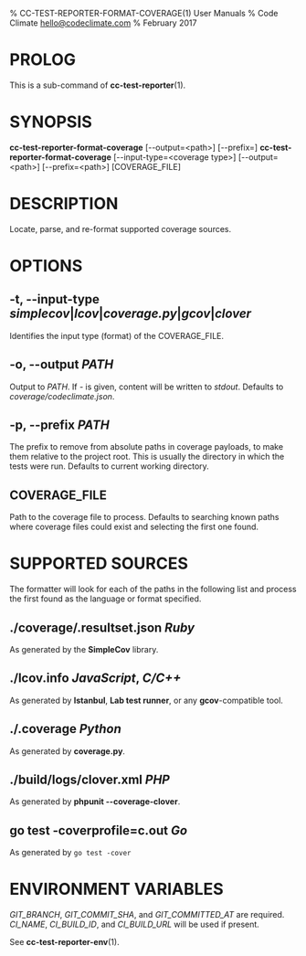 % CC-TEST-REPORTER-FORMAT-COVERAGE(1) User Manuals
% Code Climate <hello@codeclimate.com>
% February 2017

# PROLOG

This is a sub-command of **cc-test-reporter**(1).

# SYNOPSIS

**cc-test-reporter-format-coverage** [--output=\<path>] [--prefix=<path>]
**cc-test-reporter-format-coverage** [--input-type=\<coverage type>] [--output=\<path>] [--prefix=\<path>] [COVERAGE_FILE]

# DESCRIPTION

Locate, parse, and re-format supported coverage sources.

# OPTIONS

## -t, --input-type *simplecov*|*lcov*|*coverage.py*|*gcov*|*clover*

Identifies the input type (format) of the COVERAGE_FILE.

## -o, --output *PATH*

Output to *PATH*. If *-* is given, content will be written to *stdout*. Defaults
to *coverage/codeclimate.json*.

## -p, --prefix *PATH*

The prefix to remove from absolute paths in coverage payloads, to make
them relative to the project root. This is usually the directory in which the
tests were run. Defaults to current working directory.

## COVERAGE_FILE

Path to the coverage file to process. Defaults to searching known paths where
coverage files could exist and selecting the first one found.

# SUPPORTED SOURCES

The formatter will look for each of the paths in the following list and process
the first found as the language or format specified.

## ./coverage/.resultset.json *Ruby*

As generated by the **SimpleCov** library.

## ./lcov.info *JavaScript*, *C/C++*

As generated by **Istanbul**, **Lab test runner**, or any **gcov**-compatible
tool.

## ./.coverage *Python*

As generated by **coverage.py**.

## ./build/logs/clover.xml *PHP*

As generated by **phpunit --coverage-clover**.

## go test -coverprofile=c.out *Go*

As generated by `go test -cover`

# ENVIRONMENT VARIABLES

*GIT_BRANCH*, *GIT_COMMIT_SHA*, and *GIT_COMMITTED_AT* are required. *CI_NAME*,
*CI_BUILD_ID*, and *CI_BUILD_URL* will be used if present.

See **cc-test-reporter-env**(1).
